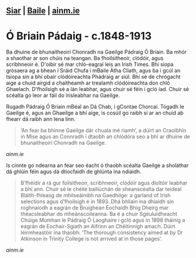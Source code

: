 [Siar](/daoine.xml) | [Baile](/index.html) | [ainm.ie](https://www.ainm.ie/Bio.aspx?ID=307)
------------------
# Ó Briain Pádaig - c.1848-1913

Ba dhuine de bhunaitheoirí Chonradh na Gaeilge Pádraig Ó Briain. Ba mhór a
shaothar ar son chúis na teangan. Ba fhoilsitheoir, clódóir, agus
scríbhneoir é. D'oibir sé mar chló-eagraí leis an Irish Times. Bhí siopa
grósaera ag a bhean i Sráid Chufa i mBaile Átha Cliath, agus ba i gcúl an
tsiopa sin a bhí obair clódóireachta Phádraig ar siúl. Bhí sé de chrógacht
aige a chuid airgid a chaitheamh ar trealamh clódóireachta don chló
Ghaelach. D'fhoilsigh sé a lán leabhar, agus chuir sé féin i gcló iad.
Chuir sé scéalta go leor ar fáil do Irisleabhar na Gaeilge.

Rugadh Pádraig Ó Briain mBéal an Dá Chab, i gContae Chorcaí. Tógadh le
Gaeilge é, agus an Ghaeilge a bhí aige, is cosúil go raibh sí ar an chuid
ab fhearr dá raibh ann lena linn.

> ‘An fear ba bhinne Gaeilge dár chuala mé riamh’, a dúirt an Craoibhín in
 Mise agus an Connradh i dtaobh an chlódóra seo a bhí ar dhuine de
 bhunaitheoirí Chonradh na Gaeilge.

 *ainm.ie*

Is cinnte go ndearna an fear seo éacht ó thaobh scéalta Gaeilge a sholáthar
dá ghlúin féin agus dá dtiocfaidh de ghlúnta ina ndiaidh.

> B’fhéidir a rá gur foilsitheoir, scríbhneoir, clódóir agus díoltóir leabhar a bhí ann. Chuir sé le chéile bailiúchán de sheanscéalta dar teideal Bláith-fhleasg de mhilseáinibh na Gaedhilge: a garland of Irish selections agus d’fhoilsigh é in 1893. Dhá bhliain ina dhiaidh sin roghnaíodh a eagrán de Bruighean Eochaidh Bhig Dheirg mar théacsleabhar do mheánscoileanna. Ba é a chuir Sgéuluidheacht Chúige Mumhan le Pádraig Ó Laoghaire i gcló agus in 1898 tháinig a eagrán de Eochair-Sgiath an Aifrinn an Chéitinnigh amach. Dúirt léirmheastóir ina thaobh: ‘The thorough consistency aimed at by Dr Atkinson in Trinity College is not arrived at in those pages’.

*ainm.ie*

